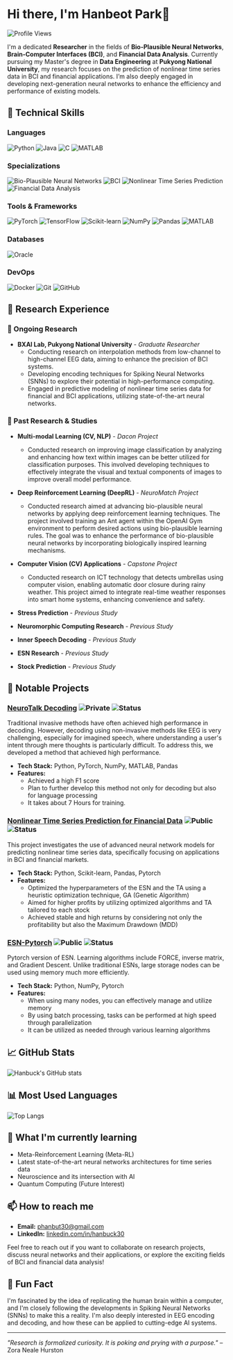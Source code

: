 # Hi there, I'm Hanbeot Park👋

![Profile Views](https://komarev.com/ghpvc/?username=hanbuck30&label=Profile%20views&color=0e75b6&style=flat)

I'm a dedicated **Researcher** in the fields of **Bio-Plausible Neural Networks**, **Brain-Computer Interfaces (BCI)**, and **Financial Data Analysis**. Currently pursuing my Master's degree in **Data Engineering** at **Pukyong National University**, my research focuses on the prediction of nonlinear time series data in BCI and financial applications. I’m also deeply engaged in developing next-generation neural networks to enhance the efficiency and performance of existing models.

## 🚀 Technical Skills

### Languages
![Python](https://img.shields.io/badge/-Python-3776AB?logo=Python&logoColor=white&style=flat)
![Java](https://img.shields.io/badge/-Java-007396?logo=Java&logoColor=white&style=flat)
![C](https://img.shields.io/badge/-C-A8B9CC?logo=C&logoColor=white&style=flat)
![MATLAB](https://img.shields.io/badge/-MATLAB-0076A8?logo=Mathworks&logoColor=white&style=flat)

### Specializations
![Bio-Plausible Neural Networks](https://img.shields.io/badge/-Bio--Plausible%20Neural%20Networks-007396?logo=Neuron&logoColor=white&style=flat)
![BCI](https://img.shields.io/badge/-Brain--Computer%20Interfaces-2E86C1?logo=Brainly&logoColor=white&style=flat)
![Nonlinear Time Series Prediction](https://img.shields.io/badge/-Nonlinear%20Time%20Series%20Prediction-7D3C98?logo=Time&logoColor=white&style=flat)
![Financial Data Analysis](https://img.shields.io/badge/-Financial%20Data%20Analysis-E74C3C?logo=Analysis&logoColor=white&style=flat)

### Tools & Frameworks
![PyTorch](https://img.shields.io/badge/-PyTorch-EE4C2C?logo=PyTorch&logoColor=white&style=flat)
![TensorFlow](https://img.shields.io/badge/-TensorFlow-FF6F00?logo=TensorFlow&logoColor=white&style=flat)
![Scikit-learn](https://img.shields.io/badge/-Scikit--learn-F7931E?logo=scikit-learn&logoColor=white&style=flat)
![NumPy](https://img.shields.io/badge/-NumPy-013243?logo=NumPy&logoColor=white&style=flat)
![Pandas](https://img.shields.io/badge/-Pandas-150458?logo=Pandas&logoColor=white&style=flat)
![MATLAB](https://img.shields.io/badge/-MATLAB-0076A8?logo=Mathworks&logoColor=white&style=flat)

### Databases
![Oracle](https://img.shields.io/badge/-Oracle%20DB-F80000?logo=Oracle&logoColor=white&style=flat)

### DevOps
![Docker](https://img.shields.io/badge/-Docker-2496ED?logo=Docker&logoColor=white&style=flat)
![Git](https://img.shields.io/badge/-Git-F05032?logo=Git&logoColor=white&style=flat)
![GitHub](https://img.shields.io/badge/-GitHub-181717?logo=GitHub&logoColor=white&style=flat)

## 💼 Research Experience
### 🔬 Ongoing Research
- **BXAI Lab, Pukyong National University** - *Graduate Researcher*
  - Conducting research on interpolation methods from low-channel to high-channel EEG data, aiming to enhance the precision of BCI systems.
  - Developing encoding techniques for Spiking Neural Networks (SNNs) to explore their potential in high-performance computing.
  - Engaged in predictive modeling of nonlinear time series data for financial and BCI applications, utilizing state-of-the-art neural networks.

### 🧠 Past Research & Studies
- **Multi-modal Learning (CV, NLP)** - *Dacon Project*
  - Conducted research on improving image classification by analyzing and enhancing how text within images can be better utilized for classification purposes. This involved developing techniques to effectively integrate the visual and textual components of images to improve overall model performance.
 
- **Deep Reinforcement Learning (DeepRL)** - *NeuroMatch Project*
  - Conducted research aimed at advancing bio-plausible neural networks by applying deep reinforcement learning techniques. The project involved training an Ant agent within the OpenAI Gym environment to perform desired actions using bio-plausible learning rules. The goal was to enhance the performance of bio-plausible neural networks by incorporating biologically inspired learning mechanisms.

- **Computer Vision (CV) Applications** - *Capstone Project*
  - Conducted research on ICT technology that detects umbrellas using computer vision, enabling automatic door closure during rainy weather. This project aimed to integrate real-time weather responses into smart home systems, enhancing convenience and safety.

- **Stress Prediction** - *Previous Study*
- **Neuromorphic Computing Research** - *Previous Study*
- **Inner Speech Decoding** - *Previous Study*
- **ESN Research** - *Previous Study*
- **Stock Prediction** - *Previous Study*


## 🔧 Notable Projects

### [NeuroTalk Decoding](https://github.com/hanbuck30/NeuroTalk_Decoder) ![Private](https://img.shields.io/badge/-Private-red) ![Status](https://img.shields.io/badge/Status-In%20Progress-yellow)
Traditional invasive methods have often achieved high performance in decoding. However, decoding using non-invasive methods like EEG is very challenging, especially for imagined speech, where understanding a user's intent through mere thoughts is particularly difficult. To address this, we developed a method that achieved high performance.

- **Tech Stack:** Python, PyTorch, NumPy, MATLAB, Pandas
- **Features:**
  - Achieved a high F1 score
  - Plan to further develop this method not only for decoding but also for language processing
  - It takes about 7 Hours for training.

### [Nonlinear Time Series Prediction for Financial Data](https://github.com/hanbuck30/financial-data-predict) ![Public](https://img.shields.io/badge/-Public-green) ![Status](https://img.shields.io/badge/Status-Completed-brightgreen)
This project investigates the use of advanced neural network models for predicting nonlinear time series data, specifically focusing on applications in BCI and financial markets.

- **Tech Stack:** Python, Scikit-learn, Pandas, Pytorch
- **Features:**
  - Optimized the hyperparameters of the ESN and the TA using a heuristic optimization technique, GA (Genetic Algorithm)
  - Aimed for higher profits by utilizing optimized algorithms and TA tailored to each stock
  - Achieved stable and high returns by considering not only the profitability but also the Maximum Drawdown (MDD)

### [ESN-Pytorch](https://github.com/hanbuck30/Pytorch_ESN) ![Public](https://img.shields.io/badge/-Public-green) ![Status](https://img.shields.io/badge/Status-Completed-brightgreen)
Pytorch version of ESN. Learning algorithms include FORCE, inverse matrix, and Gradient Descent. Unlike traditional ESNs, large storage nodes can be used using memory much more efficiently.

- **Tech Stack:** Python, NumPy, Pytorch
- **Features:**
  - When using many nodes, you can effectively manage and utilize memory
  - By using batch processing, tasks can be performed at high speed through parallelization
  - It can be utilized as needed through various learning algorithms


## 📈 GitHub Stats

![Hanbuck's GitHub stats](https://github-readme-stats.vercel.app/api?username=hanbuck30&show_icons=true&theme=default)

## 📊 Most Used Languages
![Top Langs](https://github-readme-stats.vercel.app/api/top-langs/?username=hanbuck30&layout=compact&theme=default)


## 🌱 What I'm currently learning

- Meta-Reinforcement Learning (Meta-RL)
- Latest state-of-the-art neural networks architectures for time series data
- Neuroscience and its intersection with AI
- Quantum Computing (Future Interest)

## 📫 How to reach me

- **Email:** phanbut30@gmail.com
- **LinkedIn:** [linkedin.com/in/hanbuck30](www.linkedin.com/in/hanbeot-park-297233297)

Feel free to reach out if you want to collaborate on research projects, discuss neural networks and their applications, or explore the exciting fields of BCI and financial data analysis!

## 🌟 Fun Fact

I'm fascinated by the idea of replicating the human brain within a computer, and I'm closely following the developments in Spiking Neural Networks (SNNs) to make this a reality. I'm also deeply interested in EEG encoding and decoding, and how these can be applied to cutting-edge AI systems.

---

*"Research is formalized curiosity. It is poking and prying with a purpose."* – Zora Neale Hurston
